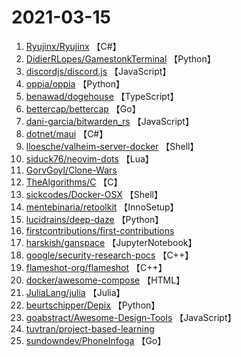 # 2021-03-15

1. [Ryujinx/Ryujinx](https://github.com/Ryujinx/Ryujinx) 【C#】
2. [DidierRLopes/GamestonkTerminal](https://github.com/DidierRLopes/GamestonkTerminal) 【Python】
3. [discordjs/discord.js](https://github.com/discordjs/discord.js) 【JavaScript】
4. [oppia/oppia](https://github.com/oppia/oppia) 【Python】
5. [benawad/dogehouse](https://github.com/benawad/dogehouse) 【TypeScript】
6. [bettercap/bettercap](https://github.com/bettercap/bettercap) 【Go】
7. [dani-garcia/bitwarden_rs](https://github.com/dani-garcia/bitwarden_rs) 【JavaScript】
8. [dotnet/maui](https://github.com/dotnet/maui) 【C#】
9. [lloesche/valheim-server-docker](https://github.com/lloesche/valheim-server-docker) 【Shell】
10. [siduck76/neovim-dots](https://github.com/siduck76/neovim-dots) 【Lua】
11. [GorvGoyl/Clone-Wars](https://github.com/GorvGoyl/Clone-Wars) 
12. [TheAlgorithms/C](https://github.com/TheAlgorithms/C) 【C】
13. [sickcodes/Docker-OSX](https://github.com/sickcodes/Docker-OSX) 【Shell】
14. [mentebinaria/retoolkit](https://github.com/mentebinaria/retoolkit) 【InnoSetup】
15. [lucidrains/deep-daze](https://github.com/lucidrains/deep-daze) 【Python】
16. [firstcontributions/first-contributions](https://github.com/firstcontributions/first-contributions) 
17. [harskish/ganspace](https://github.com/harskish/ganspace) 【JupyterNotebook】
18. [google/security-research-pocs](https://github.com/google/security-research-pocs) 【C++】
19. [flameshot-org/flameshot](https://github.com/flameshot-org/flameshot) 【C++】
20. [docker/awesome-compose](https://github.com/docker/awesome-compose) 【HTML】
21. [JuliaLang/julia](https://github.com/JuliaLang/julia) 【Julia】
22. [beurtschipper/Depix](https://github.com/beurtschipper/Depix) 【Python】
23. [goabstract/Awesome-Design-Tools](https://github.com/goabstract/Awesome-Design-Tools) 【JavaScript】
24. [tuvtran/project-based-learning](https://github.com/tuvtran/project-based-learning) 
25. [sundowndev/PhoneInfoga](https://github.com/sundowndev/PhoneInfoga) 【Go】

